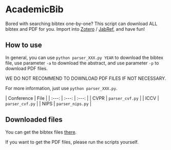 # AcademicBib

Bored with searching bibtex one-by-one? This script can download ALL bibtex and PDF for you. Import into [Zotero](https://www.zotero.org/) / [JabRef](http://www.jabref.org/), and have fun!

## How to use

In general, you can use `python parser_XXX.py YEAR` to download the bibtex file, use parameter `-a` to download the abstract, and use parameter `-p` to download PDF files.

WE DO NOT RECOMMEND TO DOWNLOAD PDF FILES IF NOT NECESSARY.

For more information, just use `python parser_XXX.py`.

| Conference | File | 
| :---: | :---: |  :---: | 
| CVPR | `parser_cvf.py` | 
| ICCV | `parser_cvf.py` | 
| NIPS | `parser_nips.py` | 

## Downloaded files

You can get the bibtex files [there](https://drive.google.com/open?id=1_Z-Ce6FFeu9rIx5ZXMDKqgYHYBf1blCi). 

If you want to get the PDF files, please run the scripts yourself.

